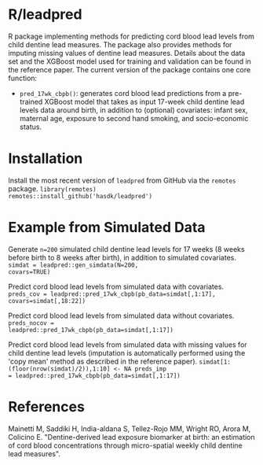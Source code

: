 # R/leadpred
R package implementing methods for predicting cord blood lead levels from child dentine lead measures. The package also provides methods for imputing missing values of dentine lead measures. Details about the data set and the XGBoost model used for training and validation can be found in the reference paper. 
The current version of the package contains one core function:
  - `pred_17wk_cbpb()`: generates cord blood lead predictions from a pre-trained XGBoost model that takes as input 17-week child dentine lead levels data around birth, in addition to (optional) covariates: infant sex, maternal age, exposure to second hand smoking, and socio-economic status. 

# Installation 
Install the most recent version of `leadpred` from GitHub via the `remotes` package.
<code>library(remotes)
remotes::install_github('hasdk/leadpred')</code>

# Example from Simulated Data

Generate `n=200` simulated child dentine lead levels for 17 weeks (8 weeks before birth to 8 weeks after birth), in addition to simulated covariates.
<code>simdat = leadpred::gen_simdata(N=200, covars=TRUE)</code>

Predict cord blood lead levels from simulated data with covariates.
<code>preds_cov = leadpred::pred_17wk_cbpb(pb_data=simdat[,1:17], covars=simdat[,18:22])</code>

Predict cord blood lead levels from simulated data without covariates.
<code>preds_nocov = leadpred::pred_17wk_cbpb(pb_data=simdat[,1:17])</code>

Predict cord blood lead levels from simulated data with missing values for child dentine lead levels (imputation is automatically performed using the 'copy mean' method as described in the reference paper).
<code>simdat[1:(floor(nrow(simdat)/2)),1:10] <- NA
preds_imp = leadpred::pred_17wk_cbpb(pb_data=simdat[,1:17])</code>

# References
Mainetti M, Saddiki H, India-aldana S, Tellez-Rojo MM, Wright RO, Arora M, Colicino E. "Dentine-derived lead exposure biomarker at birth: an estimation of cord blood concentrations through micro-spatial weekly child dentine lead measures". 
